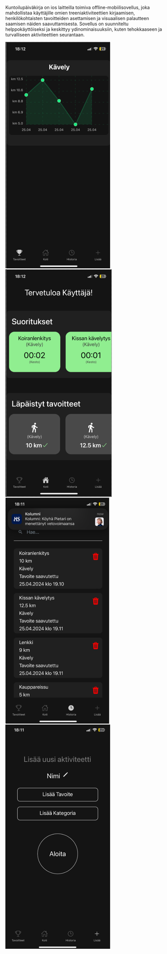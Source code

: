 Kuntoilupäiväkirja on ios laitteilla toimiva offline-mobiilisovellus, joka mahdollistaa käyttäjille omien treeniaktiviteettien kirjaamisen, henkilökohtaisten tavoitteiden asettamisen ja visuaalisen palautteen saamisen näiden saavuttamisesta. Sovellus on suunniteltu helppokäyttöiseksi ja keskittyy ydinominaisuuksiin, kuten tehokkaaseen ja turvalliseen aktiviteettien seurantaan.

![alt text](image.png)
![alt text](image-1.png)
![alt text](image-2.png)
![alt text](image-3.png)
